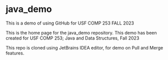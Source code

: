 # java_demo
This is a demo of using GitHub for USF COMP 253 FALL 2023

This is the home page for the java_demo repository.
This demo has been created for USF COMP 253; Java and Data Structures, Fall 2023

This repo is cloned using JetBrains IDEA editor, for demo on Pull and Merge features.
